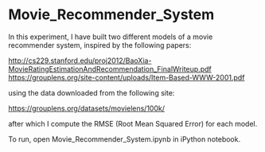 # Movie_Recommender_System

In this experiment, I have built two different models of a movie recommender system, inspired by the following papers:

http://cs229.stanford.edu/proj2012/BaoXia-MovieRatingEstimationAndRecommendation_FinalWriteup.pdf
https://grouplens.org/site-content/uploads/Item-Based-WWW-2001.pdf

using the data downloaded from the following site:

https://grouplens.org/datasets/movielens/100k/

after which I compute the RMSE (Root Mean Squared Error) for each model.

To run, open Movie_Recommender_System.ipynb in iPython notebook.
